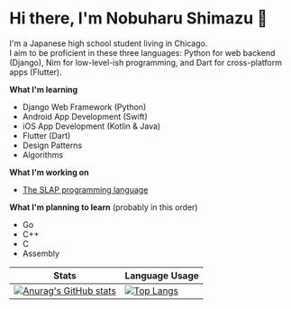 # Hi there, I'm Nobuharu Shimazu 👋

I'm a Japanese high school student living in Chicago. <br>
I aim to be proficient in these three languages: Python for web backend (Django), Nim for low-level-ish programming, and Dart for cross-platform apps (Flutter).

**What I'm learning**
 - Django Web Framework (Python)
 - Android App Development (Swift)
 - iOS App Development (Kotlin & Java)
 - Flutter (Dart)
 - Design Patterns
 - Algorithms

**What I'm working on**
 - [The SLAP programming language](https://github.com/bichanna/slap#the-slap-programming-language)

**What I'm planning to learn** (probably in this order)
 - Go
 - C++
 - C
 - Assembly

| Stats | Language Usage |
| ----------- | ----------- |
| [![Anurag's GitHub stats](https://github-readme-stats.vercel.app/api?username=bichanna&count_private=true&show_icons=true)](https://github.com/anuraghazra/github-readme-stats)| [![Top Langs](https://github-readme-stats.vercel.app/api/top-langs/?username=bichanna&langs_count=5&layout=compact)](https://github.com/anuraghazra/github-readme-stats)


